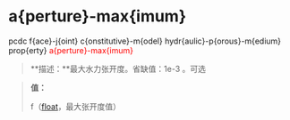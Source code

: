 # a{perture}-max{imum}
pcdc f{ace}-j{oint} c{onstitutive}-m{odel} hydr{aulic}-p{orous}-m{edium} prop{erty} <span style='color: red;'>a{perture}-max{imum}</span>
> **描述：**最大水力张开度。省缺值：1e-3
。可选

> 
> **值：**
> 
> f（[float](数据类型/float/)，最大张开度值）

